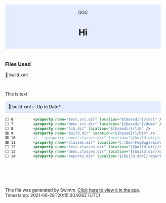 <div align="center" style="background-color: #e5ecff; color: black"><br/><div>DOC</div><h1>Hi</h1><br/></div>
<br/>

### Files Used
📄 build.xml


<br/>

This is text

<div style="background: #e5ecff; padding: 10px 10px 10px 10px; border-bottom: 1px solid #c1c7d0; border-radius: 4px; color: black">    📄 build.xml ✅ Up to Date*

   </div>

```xml
⬜ 6      	<property name="test.src.dir" location="${basedir}/test" />
⬜ 7      	<property name="demo.src.dir" location="${basedir}/demo" />
⬜ 8      	<property name="lib.dir" location="${basedir}/lib" />
🟩 9      	<property name="build.dir" location="${basedir}/bin" />
🟩 10     	<!-- <property name="classes.dir" location="${build.dir}/classes" /> -->
🟩 11     	<property name="classes.dir" location="C:\Dev\FogBugz\bin\classes" />
⬜ 12     	<property name="test.classes.dir" location="${build.dir}/test-classes" />
⬜ 13     	<property name="demo.classes.dir" location="${build.dir}/demo-classes" />
⬜ 14     	<property name="reports.dir" location="${build.dir}/reports" />
```
<br/>

<br/><br/>

This file was generated by Swimm. [Click here to view it in the app](https://swimm.io/link?l=c3dpbW0lM0ElMkYlMkZyZXBvcyUyRk9ZNlZONlZHT2NCZGdXUmh4bnJuJTJGZG9jcyUyRkNXVGtHQUVUZGFYMGY4QnpDRVVR). Timestamp: 2021-06-29T20:15:30.926Z (UTC)